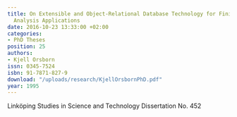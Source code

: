 ```yaml
---
title: On Extensible and Object-Relational Database Technology for Finite Element
  Analysis Applications
date: 2016-10-23 13:33:00 +02:00
categories:
- PhD Theses
position: 25
authors:
- Kjell Orsborn
issn: 0345-7524
isbn: 91-7871-827-9
download: "/uploads/research/KjellOrsbornPhD.pdf"
year: 1995
---
```


Linköping Studies in Science and Technology Dissertation No. 452
